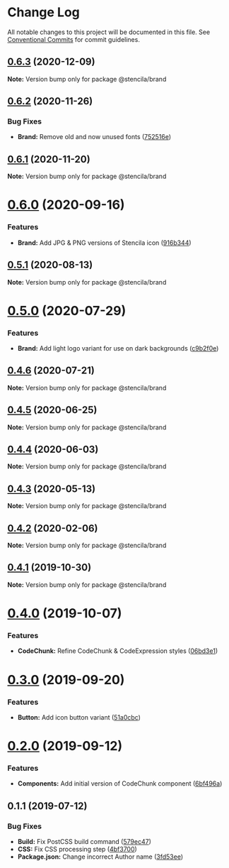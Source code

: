 # Change Log

All notable changes to this project will be documented in this file.
See [Conventional Commits](https://conventionalcommits.org) for commit guidelines.

## [0.6.3](https://github.com/stencila/style/compare/@stencila/brand@0.6.2...@stencila/brand@0.6.3) (2020-12-09)

**Note:** Version bump only for package @stencila/brand





## [0.6.2](https://github.com/stencila/style/compare/@stencila/brand@0.6.1...@stencila/brand@0.6.2) (2020-11-26)


### Bug Fixes

* **Brand:** Remove old and now unused fonts ([752516e](https://github.com/stencila/style/commit/752516eddaf5375a95b38f1697f1e16503e9ea83))





## [0.6.1](https://github.com/stencila/style/compare/@stencila/brand@0.6.0...@stencila/brand@0.6.1) (2020-11-20)

**Note:** Version bump only for package @stencila/brand





# [0.6.0](https://github.com/stencila/style/compare/@stencila/brand@0.5.1...@stencila/brand@0.6.0) (2020-09-16)


### Features

* **Brand:** Add JPG & PNG versions of Stencila icon ([916b344](https://github.com/stencila/style/commit/916b344b1d5bb6452d72deb193cee8c2fb8cce8b))





## [0.5.1](https://github.com/stencila/style/compare/@stencila/brand@0.5.0...@stencila/brand@0.5.1) (2020-08-13)

**Note:** Version bump only for package @stencila/brand





# [0.5.0](https://github.com/stencila/style/compare/@stencila/brand@0.4.6...@stencila/brand@0.5.0) (2020-07-29)


### Features

* **Brand:** Add light logo variant for use on dark backgrounds ([c9b2f0e](https://github.com/stencila/style/commit/c9b2f0e21f060f28f529f54bdb849d441b0877be))





## [0.4.6](https://github.com/stencila/style/compare/@stencila/brand@0.4.5...@stencila/brand@0.4.6) (2020-07-21)

**Note:** Version bump only for package @stencila/brand





## [0.4.5](https://github.com/stencila/style/compare/@stencila/brand@0.4.4...@stencila/brand@0.4.5) (2020-06-25)

**Note:** Version bump only for package @stencila/brand





## [0.4.4](https://github.com/stencila/style/compare/@stencila/brand@0.4.3...@stencila/brand@0.4.4) (2020-06-03)

**Note:** Version bump only for package @stencila/brand





## [0.4.3](https://github.com/stencila/style/compare/@stencila/brand@0.4.2...@stencila/brand@0.4.3) (2020-05-13)

**Note:** Version bump only for package @stencila/brand





## [0.4.2](https://github.com/stencila/style/compare/@stencila/brand@0.4.1...@stencila/brand@0.4.2) (2020-02-06)

**Note:** Version bump only for package @stencila/brand





## [0.4.1](https://github.com/stencila/style/compare/@stencila/brand@0.4.0...@stencila/brand@0.4.1) (2019-10-30)

**Note:** Version bump only for package @stencila/brand





# [0.4.0](https://github.com/stencila/style/compare/@stencila/brand@0.3.0...@stencila/brand@0.4.0) (2019-10-07)


### Features

* **CodeChunk:** Refine CodeChunk & CodeExpression styles ([06bd3e1](https://github.com/stencila/style/commit/06bd3e1))





# [0.3.0](https://github.com/stencila/style/compare/@stencila/brand@0.2.0...@stencila/brand@0.3.0) (2019-09-20)


### Features

* **Button:** Add icon button variant ([51a0cbc](https://github.com/stencila/style/commit/51a0cbc))





# [0.2.0](https://github.com/stencila/style/compare/@stencila/brand@0.1.1...@stencila/brand@0.2.0) (2019-09-12)


### Features

* **Components:** Add initial version of CodeChunk component ([6bf496a](https://github.com/stencila/style/commit/6bf496a))





## 0.1.1 (2019-07-12)


### Bug Fixes

* **Build:** Fix PostCSS build command ([579ec47](https://github.com/stencila/style/commit/579ec47))
* **CSS:** Fix CSS processing step ([4bf3700](https://github.com/stencila/style/commit/4bf3700))
* **Package.json:** Change incorrect Author name ([3fd53ee](https://github.com/stencila/style/commit/3fd53ee))
